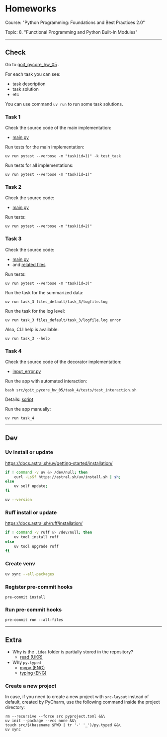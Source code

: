 # Homeworks

Course: "Python Programming: Foundations and Best Practices 2.0"

Topic: 8. "Functional Programming and Python Built-In Modules"

---

## Check

Go to [goit_pycore_hw_05](src/goit_pycore_hw_05) .

For each task you can see:

- task description
- task solution
- etc

You can use command `uv run` to run some task solutions.

### Task 1

Check the source code of the main implementation:

- [main.py](src/goit_pycore_hw_05/task_1/main.py)

Run tests for the main implementation:

```shell
uv run pytest --verbose -m "task(id=1)" -k test_task
```

Run tests for all implementations:

```shell
uv run pytest --verbose -m "task(id=1)"
```

### Task 2

Check the source code:

- [main.py](src/goit_pycore_hw_05/task_2/main.py)

Run tests:

```shell
uv run pytest --verbose -m "task(id=2)"
```

### Task 3

Check the source code:

- [main.py](src/goit_pycore_hw_05/task_3/main.py)
- and [related files](src/goit_pycore_hw_05/task_3)

Run tests:

```shell
uv run pytest --verbose -m "task(id=3)"
```

Run the task for the summarized data:

```shell
uv run task_3 files_default/task_3/logfile.log
```

Run the task for the log level:

```shell
uv run task_3 files_default/task_3/logfile.log error
```

Also, CLI help is available:

```shell
uv run task_3 --help
```

### Task 4

Check the source code of the decorator implementation:

- [input_error.py](src/goit_pycore_hw_05/task_4/services/input_error.py)

Run the app with automated interaction:

```shell
bash src/goit_pycore_hw_05/task_4/tests/test_interaction.sh
```

Details: [script](src/goit_pycore_hw_05/task_4/tests/test_interaction.sh)

Run the app manually:

```shell
uv run task_4
```

---

## Dev

### Uv install or update

https://docs.astral.sh/uv/getting-started/installation/

```bash
if ! command -v uv &> /dev/null; then
    curl -LsSf https://astral.sh/uv/install.sh | sh;
else
    uv self update;
fi

uv --version
```

### Ruff install or update

https://docs.astral.sh/ruff/installation/

```bash
if ! command -v ruff &> /dev/null; then
    uv tool install ruff
else
    uv tool upgrade ruff
fi
```

### Create venv

```bash
uv sync --all-packages
```

### Register pre-commit hooks

```shell
pre-commit install
```

### Run pre-commit hooks

```shell
pre-commit run --all-files
```

---

## Extra

- Why is the `.idea` folder is partially stored in the repository?
  - [read (UKR)](https://github.com/Alirex/notes/blob/main/notes/ignore_or_not_ide_config/ukr.md)
- Why `py.typed`
  - [mypy (ENG)](https://mypy.readthedocs.io/en/stable/installed_packages.html#creating-pep-561-compatible-packages)
  - [typing (ENG)](https://typing.python.org/en/latest/spec/distributing.html#packaging-type-information)

### Create a new project

In case, if you need to create a new project with `src-layout` instead of default, created by PyCharm,
use the following command inside the project directory:

```shell
rm --recursive --force src pyproject.toml &&\
uv init --package --vcs none &&\
touch src/$(basename $PWD | tr '-' '_')/py.typed &&\
uv sync
```
